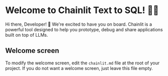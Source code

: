 # Welcome to Chainlit Text to SQL! 🚀🤖

Hi there, Developer! 👋 We're excited to have you on board. Chainlit is a powerful tool designed to help you prototype, debug and share applications built on top of LLMs.

## Welcome screen

To modify the welcome screen, edit the `chainlit.md` file at the root of your project. If you do not want a welcome screen, just leave this file empty.
